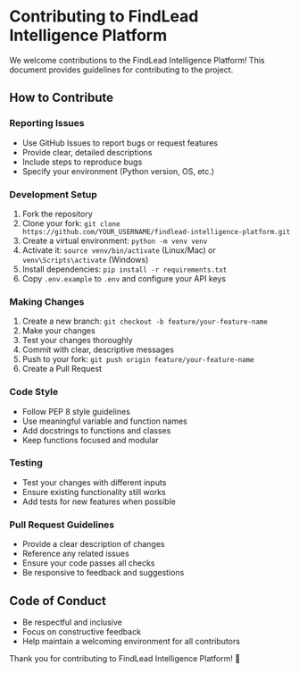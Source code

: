 # Contributing to FindLead Intelligence Platform

We welcome contributions to the FindLead Intelligence Platform! This document provides guidelines for contributing to the project.

## How to Contribute

### Reporting Issues
- Use GitHub Issues to report bugs or request features
- Provide clear, detailed descriptions
- Include steps to reproduce bugs
- Specify your environment (Python version, OS, etc.)

### Development Setup
1. Fork the repository
2. Clone your fork: `git clone https://github.com/YOUR_USERNAME/findlead-intelligence-platform.git`
3. Create a virtual environment: `python -m venv venv`
4. Activate it: `source venv/bin/activate` (Linux/Mac) or `venv\Scripts\activate` (Windows)
5. Install dependencies: `pip install -r requirements.txt`
6. Copy `.env.example` to `.env` and configure your API keys

### Making Changes
1. Create a new branch: `git checkout -b feature/your-feature-name`
2. Make your changes
3. Test your changes thoroughly
4. Commit with clear, descriptive messages
5. Push to your fork: `git push origin feature/your-feature-name`
6. Create a Pull Request

### Code Style
- Follow PEP 8 style guidelines
- Use meaningful variable and function names
- Add docstrings to functions and classes
- Keep functions focused and modular

### Testing
- Test your changes with different inputs
- Ensure existing functionality still works
- Add tests for new features when possible

### Pull Request Guidelines
- Provide a clear description of changes
- Reference any related issues
- Ensure your code passes all checks
- Be responsive to feedback and suggestions

## Code of Conduct
- Be respectful and inclusive
- Focus on constructive feedback
- Help maintain a welcoming environment for all contributors

Thank you for contributing to FindLead Intelligence Platform! 🚀